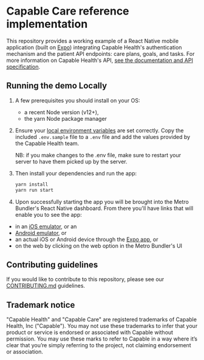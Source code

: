 # Capable Care reference implementation

This repository provides a working example of a React Native mobile application (built on [Expo](https://expo.dev/)) integrating Capable Health's authentication mechanism and the patient API endpoints: care plans, goals, and tasks. For more information on Capable Health's API, [see the documentation and API specification](https://docs.capablehealth.com/).

## Running the demo Locally

1.  A few prerequisites you should install on your OS:

    -   a recent Node version (v12+),
    -   the yarn Node package manager

2.  Ensure your [local environment variables](https://github.com/capable-health/capable-care-mobile-demo/blob/dev/.env.sample) are set correctly. Copy the included `.env.sample` file to a `.env` file and add the values provided by the Capable Health team. 

    NB: if you make changes to the .env file, make sure to restart your server to have them picked up by the server. 

3.  Then install your dependencies and run the app:

    ```bash
    yarn install
    yarn run start
    ```

4.  Upon successfully starting the app you will be brought into the Metro Bundler's React Native dashboard. From there you'll have links that will enable you to see the app:

-   in an [iOS emulator](https://docs.expo.dev/workflow/ios-simulator/), or an
-   [Android emulator](https://docs.expo.dev/workflow/android-studio-emulator/), or
-   an actual iOS or Android device through the [Expo app](https://docs.expo.dev/get-started/installation/#2-expo-go-app-for-ios-and), or
-   on the web by clicking on the web option in the Metro Bundler's UI

## Contributing guidelines

If you would like to contribute to this repository, please see our [CONTRIBUTING.md](CONTRIBUTING.md) guidelines.

## Trademark notice

"Capable Health" and "Capable Care" are registered trademarks of Capable Health, Inc ("Capable"). You may not use these trademarks to infer that your product or service is endorsed or associated with Capable without permission. You may use these marks to refer to Capable in a way where it’s clear that you’re simply referring to the project, not claiming endorsement or association.
